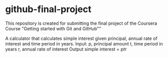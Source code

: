 # github-final-project
This repository is created for submitting the final project of the Coursera Course "Getting started with Git and GitHub""


A calculator that calculates simple interest given principal, annual rate of interest and time period in years.
Input:
   p, principal amount
   t, time period in years
   r, annual rate of interest
Output
   simple interest = p*t*r
